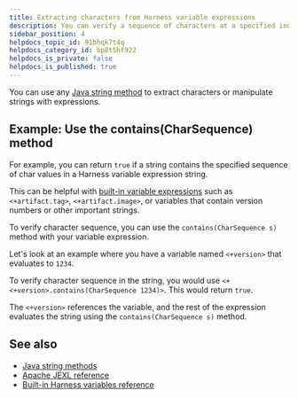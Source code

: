 ```yaml
---
title: Extracting characters from Harness variable expressions
description: You can verify a sequence of characters at a specified index in a Harness variable expression string.
sidebar_position: 4
helpdocs_topic_id: 91bhqk7t4q
helpdocs_category_id: bp8t5hf922
helpdocs_is_private: false
helpdocs_is_published: true
---
```


You can use any [Java string method](https://docs.oracle.com/javase/8/docs/api/java/lang/String.html#method.summary) to extract characters or manipulate strings with expressions.

## Example: Use the contains(CharSequence) method

For example, you can return `true` if a string contains the specified sequence of char values in a Harness variable expression string.

This can be helpful with [built-in variable expressions](harness-variables.md) such as `<+artifact.tag>`, `<+artifact.image>`, or variables that contain version numbers or other important strings.

To verify character sequence, you can use the `contains(CharSequence s)` method with your variable expression.

Let's look at an example where you have a variable named `<+version>` that evaluates to `1234`.

To verify character sequence in the string, you would use `<+<+version>.contains(CharSequence 1234)>`. This would return `true`.

The `<+version>` references the variable, and the rest of the expression evaluates the string using the `contains(CharSequence s)` method.

## See also

* [Java string methods](https://docs.oracle.com/javase/8/docs/api/java/lang/String.html#method.summary)
* [Apache JEXL reference](https://commons.apache.org/proper/commons-jexl/reference/syntax.html)
* [Built-in Harness variables reference](harness-variables.md)
